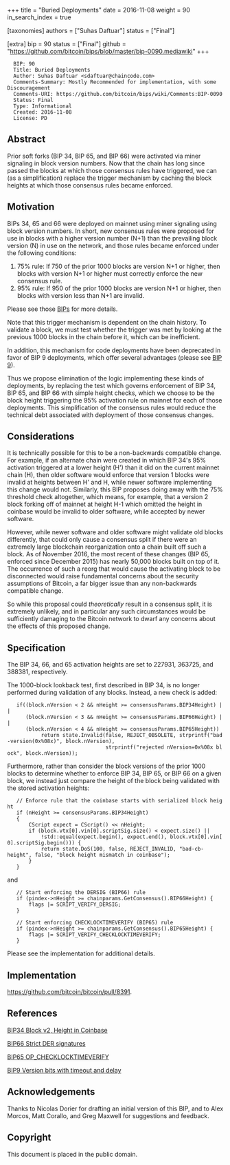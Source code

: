 +++
title = "Buried Deployments"
date = 2016-11-08
weight = 90
in_search_index = true

[taxonomies]
authors = ["Suhas Daftuar"]
status = ["Final"]

[extra]
bip = 90
status = ["Final"]
github = "https://github.com/bitcoin/bips/blob/master/bip-0090.mediawiki"
+++

      BIP: 90
      Title: Buried Deployments
      Author: Suhas Daftuar <sdaftuar@chaincode.com>
      Comments-Summary: Mostly Recommended for implementation, with some Discouragement
      Comments-URI: https://github.com/bitcoin/bips/wiki/Comments:BIP-0090
      Status: Final
      Type: Informational
      Created: 2016-11-08
      License: PD

## Abstract

Prior soft forks (BIP 34, BIP 65, and BIP 66) were activated via miner
signaling in block version numbers. Now that the chain has long since
passed the blocks at which those consensus rules have triggered, we can
(as a simplification) replace the trigger mechanism by caching the block
heights at which those consensus rules became enforced.

## Motivation

BIPs 34, 65 and 66 were deployed on mainnet using miner signaling using
block version numbers. In short, new consensus rules were proposed for
use in blocks with a higher version number (N+1) than the prevailing
block version (N) in use on the network, and those rules became enforced
under the following conditions:

1.  75% rule: If 750 of the prior 1000 blocks are version N+1 or higher,
    then blocks with version N+1 or higher must correctly enforce the
    new consensus rule.
2.  95% rule: If 950 of the prior 1000 blocks are version N+1 or higher,
    then blocks with version less than N+1 are invalid.

Please see those [BIPs](#References "wikilink") for more details.

Note that this trigger mechanism is dependent on the chain history. To
validate a block, we must test whether the trigger was met by looking at
the previous 1000 blocks in the chain before it, which can be
inefficient.

In addition, this mechanism for code deployments have been deprecated in
favor of BIP 9 deployments, which offer several advantages (please see
[BIP
9](https://github.com/bitcoin/bips/blob/master/bip-0009.mediawiki)).

Thus we propose elimination of the logic implementing these kinds of
deployments, by replacing the test which governs enforcement of BIP 34,
BIP 65, and BIP 66 with simple height checks, which we choose to be the
block height triggering the 95% activation rule on mainnet for each of
those deployments. This simplification of the consensus rules would
reduce the technical debt associated with deployment of those consensus
changes.

## Considerations

It is technically possible for this to be a non-backwards compatible
change. For example, if an alternate chain were created in which BIP
34's 95% activation triggered at a lower height (H') than it did on the
current mainnet chain (H), then older software would enforce that
version 1 blocks were invalid at heights between H' and H, while newer
software implementing this change would not. Similarly, this BIP
proposes doing away with the 75% threshold check altogether, which
means, for example, that a version 2 block forking off of mainnet at
height H-1 which omitted the height in coinbase would be invalid to
older software, while accepted by newer software.

However, while newer software and older software might validate old
blocks differently, that could only cause a consensus split if there
were an extremely large blockchain reorganization onto a chain built off
such a block. As of November 2016, the most recent of these changes (BIP
65, enforced since December 2015) has nearly 50,000 blocks built on top
of it. The occurrence of such a reorg that would cause the activating
block to be disconnected would raise fundamental concerns about the
security assumptions of Bitcoin, a far bigger issue than any
non-backwards compatible change.

So while this proposal could <i>theoretically</i> result in a consensus
split, it is extremely unlikely, and in particular any such
circumstances would be sufficiently damaging to the Bitcoin network to
dwarf any concerns about the effects of this proposed change.

## Specification

The BIP 34, 66, and 65 activation heights are set to 227931, 363725, and
388381, respectively.

The 1000-block lookback test, first described in BIP 34, is no longer
performed during validation of any blocks. Instead, a new check is
added:

`   if((block.nVersion < 2 && nHeight >= consensusParams.BIP34Height) ||`  
`      (block.nVersion < 3 && nHeight >= consensusParams.BIP66Height) ||`  
`      (block.nVersion < 4 && nHeight >= consensusParams.BIP65Height))`  
`           return state.Invalid(false, REJECT_OBSOLETE, strprintf("bad-version(0x%08x)", block.nVersion),`  
`                                strprintf("rejected nVersion=0x%08x block", block.nVersion));`

Furthermore, rather than consider the block versions of the prior 1000
blocks to determine whether to enforce BIP 34, BIP 65, or BIP 66 on a
given block, we instead just compare the height of the block being
validated with the stored activation heights:

`   // Enforce rule that the coinbase starts with serialized block height`  
`   if (nHeight >= consensusParams.BIP34Height)`  
`   {`  
`       CScript expect = CScript() << nHeight;`  
`       if (block.vtx[0].vin[0].scriptSig.size() < expect.size() ||`  
`           !std::equal(expect.begin(), expect.end(), block.vtx[0].vin[0].scriptSig.begin())) {`  
`           return state.DoS(100, false, REJECT_INVALID, "bad-cb-height", false, "block height mismatch in coinbase");`  
`       }`  
`   }`

and

`   // Start enforcing the DERSIG (BIP66) rule`  
`   if (pindex->nHeight >= chainparams.GetConsensus().BIP66Height) {`  
`       flags |= SCRIPT_VERIFY_DERSIG;`  
`   }`

`   // Start enforcing CHECKLOCKTIMEVERIFY (BIP65) rule`  
`   if (pindex->nHeight >= chainparams.GetConsensus().BIP65Height) {`  
`       flags |= SCRIPT_VERIFY_CHECKLOCKTIMEVERIFY;`  
`   }`

Please see the implementation for additional details.

## Implementation

<https://github.com/bitcoin/bitcoin/pull/8391>.

## References

[BIP34 Block v2, Height in
Coinbase](https://github.com/bitcoin/bips/blob/master/bip-0034.mediawiki)

[BIP66 Strict DER
signatures](https://github.com/bitcoin/bips/blob/master/bip-0066.mediawiki)

[BIP65
OP\_CHECKLOCKTIMEVERIFY](https://github.com/bitcoin/bips/blob/master/bip-0065.mediawiki)

[BIP9 Version bits with timeout and
delay](https://github.com/bitcoin/bips/blob/master/bip-0009.mediawiki)

## Acknowledgements

Thanks to Nicolas Dorier for drafting an initial version of this BIP,
and to Alex Morcos, Matt Corallo, and Greg Maxwell for suggestions and
feedback.

## Copyright

This document is placed in the public domain.
